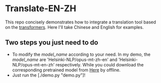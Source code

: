 # Translate-EN-ZH
This repo concisely demonstrates how to integrate a translation tool based on the [transformers](https://github.com/huggingface/transformershttps://github.com/huggingface/transformers "https://github.com/huggingface/transformers"). Here I'll take Chinese and English for examples.

## Two steps you just need to do
* To modify the *model_name* according to your need. In my demo, the *model_name* are 'Helsinki-NLP/opus-mt-zh-en' and 'Helsinki-NLP/opus-mt-en-zh' respectively. While you could download the corresponding pretrained model from [Here](https://mirrors.tuna.tsinghua.edu.cn/hugging-face-models/Helsinki-NLP/ "https://mirrors.tuna.tsinghua.edu.cn/hugging-face-models/Helsinki-NLP/") by offline.
* Just run the [./demo.py "demo.py"]!
